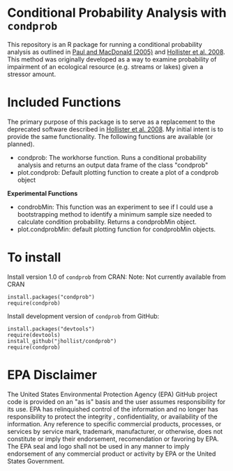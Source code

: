 # Conditional Probability Analysis with `condprob`

This repository is an R package for running a conditional probability analysis as outlined in [Paul and MacDonald (2005)][1] and [Hollister et al. 2008][2].  This method was originally developed as a way to examine probability of impairment of an ecological resource (e.g. streams or lakes) given a stressor amount. 

# Included Functions

The primary purpose of this package is to serve as a replacement to the deprecated software described in [Hollister et al. 2008][2]. My initial intent is to provide the same functionality.  The following functions are available (or planned).

- condprob: The workhorse function.  Runs a conditional probability analysis and returns an output data frame of the class "condprob"
- plot.condprob: Default plotting function to create a plot of a condprob object

**Experimental Functions**
- condrobMin: This function was an experiment to see if I could use a bootstrapping method to identify a minimum sample size needed to calculate condition probability. Returns a condprobMin object.
- plot.condprobMin: default plotting function for condprobMin objects.

# To install 
Install version 1.0 of `condprob` from CRAN:
Note: Not currently available from CRAN

```
install.packages("condprob")
require(condprob)
```

Install development version of `condprob` from GitHub:

```
install.packages("devtools")
require(devtools)
install_github("jhollist/condprob")
require(condprob)
```


# EPA Disclaimer
The United States Environmental Protection Agency (EPA) GitHub project code is provided on an "as is" basis and the user assumes responsibility for its use.  EPA has relinquished control of the information and no longer has responsibility to protect the integrity , confidentiality, or availability of the information.  Any reference to specific commercial products, processes, or services by service mark, trademark, manufacturer, or otherwise, does not constitute or imply their endorsement, recomendation or favoring by EPA.  The EPA seal and logo shall not be used in any manner to imply endorsement of any commercial product or activity by EPA or the United States Government. 




[1]: http://onlinelibrary.wiley.com/doi/10.1111/j.1752-1688.2005.tb03795.x/abstract "Paul and Macdonald 2005"
[2]: http://jwhollister.com/files/HollisterWalkerPaulCProb_Final.pdf "Hollister et al. 2008"
[3]: http://en.wikipedia.org/wiki/Water_quality#Biological_indicators "EPT Taxa"